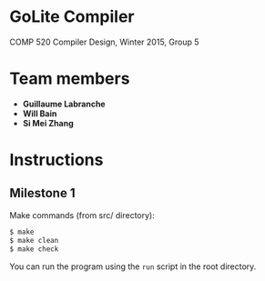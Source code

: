 GoLite Compiler
==================
COMP 520 Compiler Design, Winter 2015, Group 5

# Team members
- **Guillaume Labranche** 
- **Will Bain** 
- **Si Mei Zhang** 

# Instructions
## Milestone 1

Make commands (from src/ directory):

~~~ sh
$ make
$ make clean
$ make check
~~~

You can run the program using the `run` script in the root directory.
